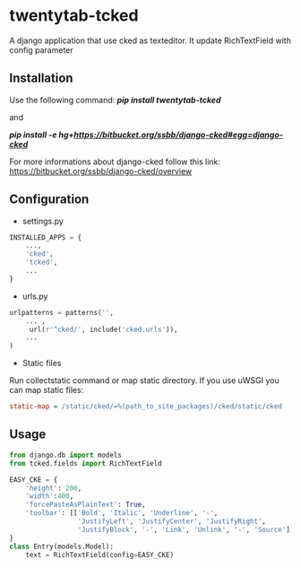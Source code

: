twentytab-tcked
===============

A django application that use cked as texteditor. It update RichTextField with config parameter

## Installation

Use the following command: <b><i>pip install twentytab-tcked</i></b>

and

<b><i>pip install -e hg+https://bitbucket.org/ssbb/django-cked#egg=django-cked</i></b>

For more informations about django-cked follow this link: https://bitbucket.org/ssbb/django-cked/overview


## Configuration

- settings.py

```py
INSTALLED_APPS = {
    ...,
    'cked',
    'tcked',
    ...
}
```

- urls.py

```py
urlpatterns = patterns('',
    ... ,
     url(r'^cked/', include('cked.urls')),
    ...
)

```

- Static files

Run collectstatic command or map static directory. If you use uWSGI you can map static files:

```ini
static-map = /static/cked/=%(path_to_site_packages)/cked/static/cked
```


## Usage

```py
from django.db import models
from tcked.fields import RichTextField

EASY_CKE = {
    'height': 200,
    'width':400,
    'forcePasteAsPlainText': True,
    'toolbar': [['Bold', 'Italic', 'Underline', '-',
                 'JustifyLeft', 'JustifyCenter', 'JustifyRight',
                 'JustifyBlock', '-', 'Link', 'Unlink', '-', 'Source']],
}
class Entry(models.Model):
    text = RichTextField(config=EASY_CKE)

```
